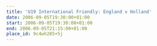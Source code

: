 ```yaml
---
title: 'U19 International Friendly: England v Holland'
date: 2006-09-05T19:30:00+01:00
start: 2006-09-05T19:30:00+01:00
end: 2006-09-05T21:15:00+01:00
place_id: 9c4wh285+5j
---
```

